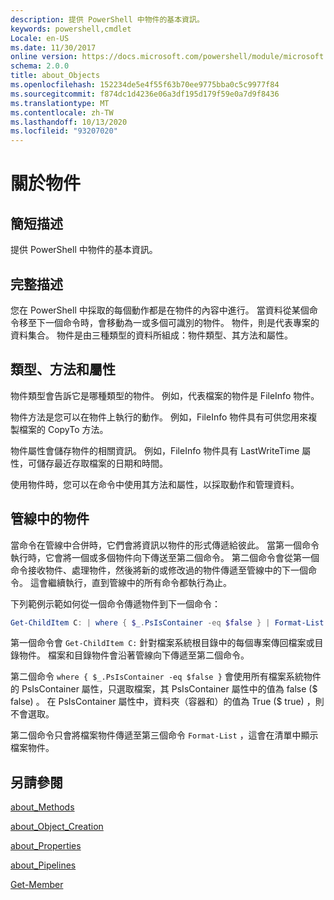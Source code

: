 ```yaml
---
description: 提供 PowerShell 中物件的基本資訊。
keywords: powershell,cmdlet
Locale: en-US
ms.date: 11/30/2017
online version: https://docs.microsoft.com/powershell/module/microsoft.powershell.core/about/about_objects?view=powershell-6&WT.mc_id=ps-gethelp
schema: 2.0.0
title: about_Objects
ms.openlocfilehash: 152234de5e4f55f63b70ee9775bba0c5c9977f84
ms.sourcegitcommit: f874dc1d4236e06a3df195d179f59e0a7d9f8436
ms.translationtype: MT
ms.contentlocale: zh-TW
ms.lasthandoff: 10/13/2020
ms.locfileid: "93207020"
---
```

# <a name="about-objects"></a>關於物件

## <a name="short-description"></a>簡短描述
提供 PowerShell 中物件的基本資訊。

## <a name="long-description"></a>完整描述

您在 PowerShell 中採取的每個動作都是在物件的內容中進行。 當資料從某個命令移至下一個命令時，會移動為一或多個可識別的物件。 物件，則是代表專案的資料集合。 物件是由三種類型的資料所組成：物件類型、其方法和屬性。

## <a name="types-methods-and-properties"></a>類型、方法和屬性

物件類型會告訴它是哪種類型的物件。 例如，代表檔案的物件是 FileInfo 物件。

物件方法是您可以在物件上執行的動作。
例如，FileInfo 物件具有可供您用來複製檔案的 CopyTo 方法。

物件屬性會儲存物件的相關資訊。 例如，FileInfo 物件具有 LastWriteTime 屬性，可儲存最近存取檔案的日期和時間。

使用物件時，您可以在命令中使用其方法和屬性，以採取動作和管理資料。

## <a name="objects-in-pipelines"></a>管線中的物件

當命令在管線中合併時，它們會將資訊以物件的形式傳遞給彼此。 當第一個命令執行時，它會將一個或多個物件向下傳送至第二個命令。 第二個命令會從第一個命令接收物件、處理物件，然後將新的或修改過的物件傳遞至管線中的下一個命令。
這會繼續執行，直到管線中的所有命令都執行為止。

下列範例示範如何從一個命令傳遞物件到下一個命令：

```powershell
Get-ChildItem C: | where { $_.PsIsContainer -eq $false } | Format-List
```

第一個命令會 `Get-ChildItem C:` 針對檔案系統根目錄中的每個專案傳回檔案或目錄物件。 檔案和目錄物件會沿著管線向下傳遞至第二個命令。

第二個命令 `where { $_.PsIsContainer -eq $false }` 會使用所有檔案系統物件的 PsIsContainer 屬性，只選取檔案，其 PsIsContainer 屬性中的值為 false (\$ false) 。 在 PsIsContainer 屬性中，資料夾（容器和）的值為 True (\$ true) ，則不會選取。

第二個命令只會將檔案物件傳遞至第三個命令 `Format-List` ，這會在清單中顯示檔案物件。

## <a name="see-also"></a>另請參閱

[about_Methods](about_Methods.md)

[about_Object_Creation](about_Object_Creation.md)

[about_Properties](about_Properties.md)

[about_Pipelines](about_Pipelines.md)

[Get-Member](xref:Microsoft.PowerShell.Utility.Get-Member)
